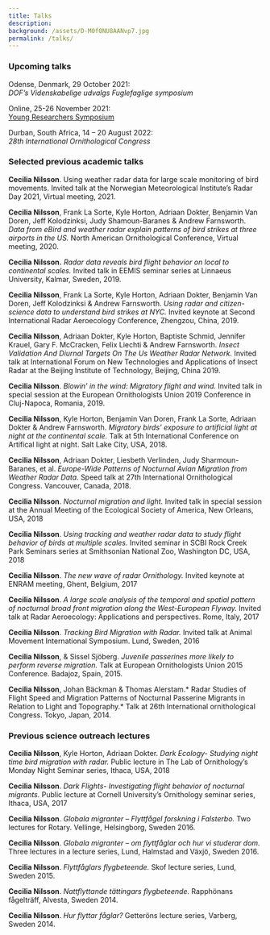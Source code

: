 ```yaml
---
title: Talks
description: 
background: /assets/D-M0f0NU8AANvp7.jpg
permalink: /talks/
---
```

### **Upcoming talks** 
  
Odense, Denmark, 29 October 2021:  
*DOF’s Videnskabelige udvalgs Fuglefaglige symposium*
  
Online, 25-26 November 2021:  
[Young Researchers Symposium](https://www.sfb1372.de/young-researchers-symposium)
  
Durban, South Africa, 14 – 20 August 2022:  
*28th International Ornithological Congress*
  
  
  
### **Selected previous academic talks**  
   
**Cecilia Nilsson**. Using weather radar data for large scale monitoring of bird movements. Invited talk at the Norwegian Meteorological Institute’s Radar Day 2021, Virtual meeting, 2021.  
  
**Cecilia Nilsson**, Frank La Sorte, Kyle Horton, Adriaan Dokter, Benjamin Van Doren, Jeff Kolodzinksi, Judy Shamoun-Baranes & Andrew Farnsworth. *Data from eBird and weather radar explain patterns of bird strikes at three airports in the US.* North American Ornithological Conference, Virtual meeting, 2020.
  
**Cecilia Nilsson.** *Radar data reveals bird flight behavior on local to continental scales.* Invited talk in EEMIS seminar series at Linnaeus University, Kalmar, Sweden, 2019.  
  
**Cecilia Nilsson**, Frank La Sorte, Kyle Horton, Adriaan Dokter, Benjamin Van Doren, Jeff Kolodzinksi & Andrew Farnsworth. *Using radar and citizen-science data to understand bird strikes at NYC.* Invited keynote at Second International Radar Aeroecology Conference, Zhengzou, China, 2019.  
  
**Cecilia Nilsson**, Adriaan Dokter, Kyle Horton, Baptiste Schmid, Jennifer Krauel, Gary F. McCracken, Felix Liechti & Andrew Farnsworth. *Insect Validation And Diurnal Targets On The Us Weather Radar Network.*  Invited talk at International Forum on New Technologies and Applications of Insect Radar at the Beijing Institute of Technology, Beijing, China 2019.  
  
**Cecilia Nilsson**. *Blowin’ in the wind: Migratory flight and wind.* Invited talk in special session at the European Ornithologists Union 2019 Conference in Cluj-Napoca, Romania, 2019.
  
**Cecilia Nilsson**, Kyle Horton, Benjamin Van Doren, Frank La Sorte, Adriaan Dokter & Andrew Farnsworth. *Migratory birds’ exposure to artificial light at night at the continental scale.* Talk at 5th International Conference on Artifical light at night. Salt Lake City, USA, 2018.  
  
**Cecilia Nilsson**, Adriaan Dokter, Liesbeth Verlinden, Judy Sharmoun-Baranes, et al. *Europe-Wide Patterns of Nocturnal Avian Migration from Weather Radar Data.* Speed talk at 27th International Ornithological Congress. Vancouver, Canada, 2018.  
  
**Cecilia Nilsson**. *Nocturnal migration and light.* Invited talk in special session at the Annual Meeting of the Ecological Society of America, New Orleans, USA, 2018  
  
**Cecilia Nilsson**. *Using tracking and weather radar data to study flight behavior of birds at multiple scales.* Invited seminar in SCBI Rock Creek Park Seminars series at Smithsonian National Zoo, Washington DC, USA, 2018  

**Cecilia Nilsson**. *The new wave of radar Ornithology.* Invited keynote at ENRAM meeting, Ghent, Belgium, 2017
  
**Cecilia Nilsson**. *A large scale analysis of the temporal and spatial pattern of nocturnal broad front migration along the West-European Flyway.* Invited talk at Radar Aeroecology: Applications and perspectives. Rome, Italy, 2017  
  
**Cecilia Nilsson**. *Tracking Bird Migration with Radar.* Invited talk at Animal Movement International Symposium. Lund, Sweden, 2016   
  
**Cecilia Nilsson**, & Sissel Sjöberg. *Juvenile passerines more likely to perform reverse migration.* Talk at European Ornithologists Union 2015 Conference. Badajoz, Spain, 2015.   
  
**Cecilia Nilsson**, Johan Bäckman & Thomas Alerstam.* Radar Studies of Flight Speed and Migration Patterns of Nocturnal Passerine Migrants in Relation to Light and Topography.* Talk at 26th International ornithological Congress. Tokyo, Japan, 2014.  
  
  
  
### **Previous science outreach lectures**  

**Cecilia Nilsson**, Kyle Horton, Adriaan Dokter. *Dark Ecology- Studying night time bird migration with radar.* Public lecture in The Lab of Ornithology’s Monday Night Seminar series, Ithaca, USA, 2018 
  
**Cecilia Nilsson**. *Dark Flights- Investigating flight behavior of nocturnal migrants.* Public lecture at Cornell University’s Ornithology seminar series, Ithaca, USA, 2017  
  
**Cecilia Nilsson**. *Globala migranter – Flyttfågel forskning i Falsterbo.* Two lectures for Rotary. Vellinge, Helsingborg, Sweden 2016.  
  
**Cecilia Nilsson**. *Globala migranter – om flyttfåglar och hur vi studerar dom.* Three lectures in a lecture series, Lund, Halmstad and Växjö, Sweden 2016.  
  
**Cecilia Nilsson**. *Flyttfåglars flygbeteende.*  Skof lecture series, Lund, Sweden 2015.  
  
**Cecilia Nilsson**. *Nattflyttande tättingars flygbeteende.* Rapphönans fågelträff, Alvesta, Sweden 2014.  
  
**Cecilia Nilsson**. *Hur flyttar fåglar?* Getteröns lecture series, Varberg, Sweden 2014. 

